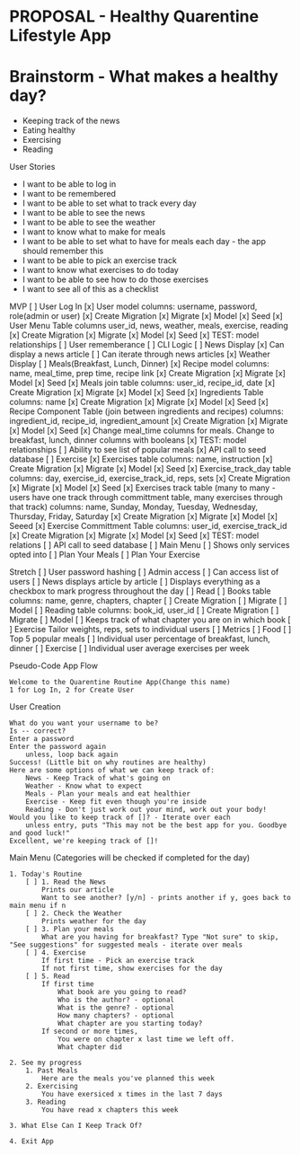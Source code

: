 # PROPOSAL - Healthy Quarentine Lifestyle App

# Brainstorm - What makes a healthy day?
* Keeping track of the news
* Eating healthy
* Exercising
* Reading


User Stories
* I want to be able to log in
* I want to be remembered
* I want to be able to set what to track every day
* I want to be able to see the news
* I want to be able to see the weather
* I want to know what to make for meals
* I want to be able to set what to have for meals each day - the app should remember this
* I want to be able to pick an exercise track
* I want to know what exercises to do today
* I want to be able to see how to do those exercises
* I want to see all of this as a checklist


MVP
[ ] User Log In
    [x] User model
        columns: username, password, role(admin or user)
        [x] Create Migration
        [x] Migrate
        [x] Model
        [x] Seed
    [x] User Menu Table
        columns user_id, news, weather, meals, exercise, reading
        [x] Create Migration
        [x] Migrate
        [x] Model
        [x] Seed
    [x] TEST: model relationships
    [ ] User rememberance
    [ ] CLI Logic
[ ] News Display
    [x] Can display a news article
    [ ] Can iterate through news articles
[x] Weather Display
[ ] Meals(Breakfast, Lunch, Dinner)
    [x] Recipe model
        columns: name, meal_time, prep time, recipe link 
        [x] Create Migration
        [x] Migrate
        [x] Model
        [x] Seed
    [x] Meals join table
        columns: user_id, recipe_id, date
        [x] Create Migration
        [x] Migrate
        [x] Model
        [x] Seed
    [x] Ingredients Table
        columns: name
        [x] Create Migration
        [x] Migrate
        [x] Model
        [x] Seed
    [x] Recipe Component Table (join between ingredients and recipes)
        columns:  ingredient_id, recipe_id, ingredient_amount
        [x] Create Migration
        [x] Migrate
        [x] Model
        [x] Seed
    [x] Change meal_time columns for meals. Change to breakfast, lunch, dinner columns with booleans
    [x] TEST: model relationships
    [ ] Ability to see list of popular meals
    [x] API call to seed database
[ ] Exercise
    [x] Exercises table
        columns: name, instruction
        [x] Create Migration
        [x] Migrate
        [x] Model
        [x] Seed
    [x] Exercise_track_day table
        columns: day, exercise_id, exercise_track_id, reps, sets
        [x] Create Migration
        [x] Migrate
        [x] Model
        [x] Seed
    [x] Exercises track table (many to many - users have one track through committment table, many exercises through that track)
        columns: name, Sunday, Monday, Tuesday, Wednesday, Thursday, Friday, Saturday
        [x] Create Migration
        [x] Migrate
        [x] Model
        [x] Seeed
    [x] Exercise Committment Table
        columns: user_id, exercise_track_id
        [x] Create Migration
        [x] Migrate
        [x] Model
        [x] Seed
    [x] TEST: model relations
    [ ] API call to seed database
[ ] Main Menu
    [ ] Shows only services opted into
    [ ] Plan Your Meals
    [ ] Plan Your Exercise
    

Stretch
[ ] User password hashing
[ ] Admin access
    [ ] Can access list of users
[ ] News displays article by article
[ ] Displays everything as a checkbox to mark progress throughout the day
[ ] Read
    [ ] Books table
        columns: name, genre, chapters, chapter
        [ ] Create Migration
        [ ] Migrate
        [ ] Model
    [ ] Reading table
        columns: book_id, user_id
        [ ] Create Migration
        [ ] Migrate
        [ ] Model
    [ ] Keeps track of what chapter you are on in which book
[ ] Exercise
    Tailor weights, reps, sets to individual users
[ ] Metrics
    [ ] Food
        [ ] Top 5 popular meals
        [ ] Individual user percentage of breakfast, lunch, dinner
    [ ] Exercise
        [ ] Individual user average exercises per week


Pseudo-Code App Flow

    Welcome to the Quarentine Routine App(Change this name)
    1 for Log In, 2 for Create User

User Creation

    What do you want your username to be?
    Is -- correct?
    Enter a password
    Enter the password again
        unless, loop back again
    Success! (Little bit on why routines are healthy) 
    Here are some options of what we can keep track of:
        News - Keep Track of what's going on
        Weather - Know what to expect
        Meals - Plan your meals and eat healthier
        Exercise - Keep fit even though you're inside
        Reading - Don't just work out your mind, work out your body!
    Would you like to keep track of []? - Iterate over each
        unless entry, puts "This may not be the best app for you. Goodbye and good luck!"
    Excellent, we're keeping track of []!

Main Menu (Categories will be checked if completed for the day)

    1. Today's Routine
        [ ] 1. Read the News
            Prints our article
            Want to see another? [y/n] - prints another if y, goes back to main menu if n
        [ ] 2. Check the Weather
            Prints weather for the day
        [ ] 3. Plan your meals
            What are you having for breakfast? Type "Not sure" to skip, "See suggestions" for suggested meals - iterate over meals
        [ ] 4. Exercise
            If first time - Pick an exercise track
            If not first time, show exercises for the day
        [ ] 5. Read
            If first time 
                What book are you going to read?
                Who is the author? - optional
                What is the genre? - optional
                How many chapters? - optional
                What chapter are you starting today?
            If second or more times,
                You were on chapter x last time we left off.
                What chapter did 

    2. See my progress
        1. Past Meals
            Here are the meals you've planned this week
        2. Exercising
            You have exersiced x times in the last 7 days
        3. Reading
            You have read x chapters this week

    3. What Else Can I Keep Track Of?

    4. Exit App
    
    